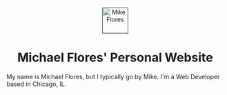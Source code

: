 
<p align="center">
  <a href="">
    <img alt="Mike Flores" src="" width="60" />
  </a>
</p>
<h1 align="center">
  Michael Flores' Personal Website
</h1>

My name is Michael Flores, but I typically go by Mike. I'm a Web Developer based in Chicago, IL. 



